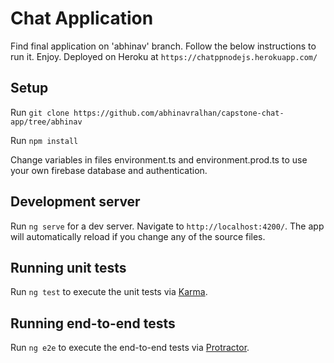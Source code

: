 # Chat Application

Find final application on 'abhinav' branch. Follow the below instructions to run it. Enjoy. Deployed on Heroku at `https://chatppnodejs.herokuapp.com/`

## Setup

Run `git clone https://github.com/abhinavralhan/capstone-chat-app/tree/abhinav`

Run `npm install`

Change variables in files environment.ts and environment.prod.ts to use your own firebase database and authentication.

## Development server

Run `ng serve` for a dev server. Navigate to `http://localhost:4200/`. The app will automatically reload if you change any of the source files.

## Running unit tests

Run `ng test` to execute the unit tests via [Karma](https://karma-runner.github.io).

## Running end-to-end tests

Run `ng e2e` to execute the end-to-end tests via [Protractor](http://www.protractortest.org/).

